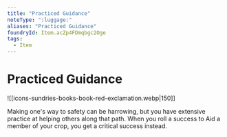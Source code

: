 ```yaml
---
title: "Practiced Guidance"
noteType: ":luggage:"
aliases: "Practiced Guidance"
foundryId: Item.acZp4FDmqbgc2Oge
tags:
  - Item
---
```


# Practiced Guidance
![[icons-sundries-books-book-red-exclamation.webp|150]]

Making one's way to safety can be harrowing, but you have extensive practice at helping others along that path. When you roll a success to Aid a member of your crop, you get a critical success instead.
